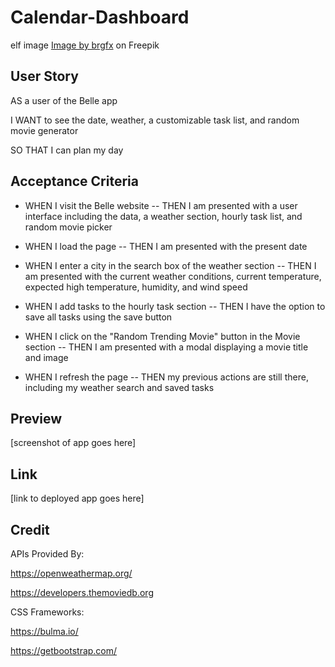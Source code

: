 # Calendar-Dashboard

elf image
<a href="https://www.freepik.com/free-vector/cute-girl-wearing-christmas-costumes-cartoon-character_12321567.htm#page=2&query=elf%20cartoon&position=26&from_view=keyword">Image by brgfx</a> on Freepik

## User Story

AS a user of the Belle app

I WANT to see the date, weather, a customizable task list, and random movie generator

SO THAT I can plan my day

## Acceptance Criteria

- WHEN I visit the Belle website
    -- THEN I am presented with a user interface including the data, a weather section, hourly task list, and random movie picker

- WHEN I load the page
    -- THEN I am presented with the present date

- WHEN I enter a city in the search box of the weather section
    -- THEN I am presented with the current weather conditions, current temperature, expected high temperature, humidity, and wind speed

- WHEN I add tasks to the hourly task section
    -- THEN I have the option to save all tasks using the save button

- WHEN I click on the "Random Trending Movie" button in the Movie section
    -- THEN I am presented with a modal displaying a movie title and image 

- WHEN I refresh the page
    -- THEN my previous actions are still there, including my weather search and saved tasks 

## Preview

[screenshot of app goes here]

## Link

[link to deployed app goes here]

## Credit

APIs Provided By:

https://openweathermap.org/

https://developers.themoviedb.org

CSS Frameworks: 

https://bulma.io/

https://getbootstrap.com/